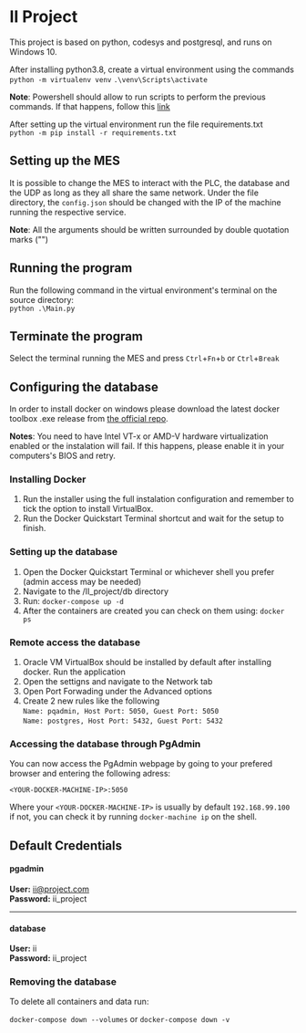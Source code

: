 # II Project

This project is based on python, codesys and postgresql, and runs on Windows 10.

After installing python3.8, create a virtual environment using the commands  
`python -m virtualenv venv`
`.\venv\Scripts\activate`

**Note**: Powershell should allow to run scripts to perform the previous commands. If that happens, follow this [link](https://stackoverflow.com/questions/4037939/powershell-says-execution-of-scripts-is-disabled-on-this-system)  

After setting up the virtual environment run the file requirements.txt  
`python -m pip install -r requirements.txt`

## Setting up the MES

It is possible to change the MES to interact with the PLC, the database and the UDP as long as they all share the same network. Under the file directory, the `config.json` should be changed with the IP of the machine running the respective service.  

**Note**: All the arguments should be written surrounded by double quotation marks ("")

## Running the program

Run the following command in the virtual environment's terminal on the source directory:  
`python .\Main.py`

## Terminate the program

Select the terminal running the MES and press `Ctrl`+`Fn`+`b` or `Ctrl`+`Break`

## Configuring the database

In order to install docker on windows please download the latest docker toolbox .exe release from [the official repo](https://github.com/docker/toolbox/releases).

**Notes**: You need to have Intel VT-x or AMD-V hardware virtualization enabled or the instalation will fail. If this happens, please enable it in your computers's BIOS and retry.

### Installing Docker

1.  Run the installer using the full instalation configuration and remember to tick the option to install VirtualBox.
2.  Run the Docker Quickstart Terminal shortcut and wait for the setup to finish.

### Setting up the database

1.	Open the Docker Quickstart Terminal or whichever shell you prefer (admin access may be needed)
2.	Navigate to the /II_project/db directory
3.	Run: `docker-compose up -d`
4.	After the containers are created you can check on them using: `docker ps`

### Remote access the database 

1.	Oracle VM VirtualBox should be installed by default after installing docker. Run the application
2.	Open the settigns and navigate to the Network tab
3.	Open Port Forwading under the Advanced options
4.	Create 2 new rules like the following  
		`Name: pqadmin, Host Port: 5050, Guest Port: 5050`  
		`Name: postgres, Host Port: 5432, Guest Port: 5432`

### Accessing the database through PgAdmin

You can now access the PgAdmin webpage by going to your prefered browser and entering the following adress:  

`<YOUR-DOCKER-MACHINE-IP>:5050`  

Where your `<YOUR-DOCKER-MACHINE-IP>` is usually by default `192.168.99.100` if not, you can check it by running `docker-machine ip` on the shell.

## Default Credentials

#### pgadmin
**User:** ii@project.com  
**Password:** ii_project  

***

#### database  
**User:** ii  
**Password:** ii_project

### Removing the database

To delete all containers and data run:

`docker-compose down --volumes` or `docker-compose down -v`
